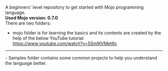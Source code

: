 A beginners\' level repository to get started with Mojo programming
language.\
**Used Mojo version: 0.7.0**\
There are two folders:
- mojo folder is for learning the basics and its contents are created by
the help of the below YouTube tutorial:\
<https://www.youtube.com/watch?v=5Sm9IVMet9c>

------------------------------------------------------------------------

\- Samples folder contains some common projects to help you understand
the language better.
